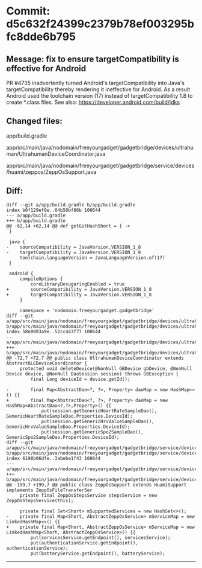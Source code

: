 # Commit: d5c632f24399c2379b78ef003295bfc8dde6b795
## Message: fix to ensure targetCompatibility is effective for Android

PR #4735 inadvertently turned Android's targetCompatibility into Java's targetCompatibility thereby rendering it ineffective for Android.
As a result Android used the toolchain version (17) instead of targetCompatibility 1.8 to create *.class files.
See also: https://developer.android.com/build/jdks
## Changed files:
app/build.gradle

app/src/main/java/nodomain/freeyourgadget/gadgetbridge/devices/ultrahuman/UltrahumanDeviceCoordinator.java

app/src/main/java/nodomain/freeyourgadget/gadgetbridge/service/devices/huami/zeppos/ZeppOsSupport.java

## Diff:
```
diff --git a/app/build.gradle b/app/build.gradle
index b0f129ef0e..04b50bf86b 100644
--- a/app/build.gradle
+++ b/app/build.gradle
@@ -62,14 +62,14 @@ def getGitHashShort = { ->
 }
 
 java {
-    sourceCompatibility = JavaVersion.VERSION_1_8
-    targetCompatibility = JavaVersion.VERSION_1_8
     toolchain.languageVersion = JavaLanguageVersion.of(17)
 }
 
 android {
     compileOptions {
         coreLibraryDesugaringEnabled = true
+        sourceCompatibility = JavaVersion.VERSION_1_8
+        targetCompatibility = JavaVersion.VERSION_1_8
     }
 
     namespace = 'nodomain.freeyourgadget.gadgetbridge'
diff --git a/app/src/main/java/nodomain/freeyourgadget/gadgetbridge/devices/ultrahuman/UltrahumanDeviceCoordinator.java b/app/src/main/java/nodomain/freeyourgadget/gadgetbridge/devices/ultrahuman/UltrahumanDeviceCoordinator.java
index 58e0083a9e..52cc443f77 100644
--- a/app/src/main/java/nodomain/freeyourgadget/gadgetbridge/devices/ultrahuman/UltrahumanDeviceCoordinator.java
+++ b/app/src/main/java/nodomain/freeyourgadget/gadgetbridge/devices/ultrahuman/UltrahumanDeviceCoordinator.java
@@ -72,7 +72,7 @@ public class UltrahumanDeviceCoordinator extends AbstractBLEDeviceCoordinator {
     protected void deleteDevice(@NonNull GBDevice gbDevice, @NonNull Device device, @NonNull DaoSession session) throws GBException {
         final Long deviceId = device.getId();
 
-        final Map<AbstractDao<?, ?>, Property> daoMap = new HashMap<>() {{
+        final Map<AbstractDao<?, ?>, Property> daoMap = new HashMap<AbstractDao<?,?>,Property>() {{
             put(session.getGenericHeartRateSampleDao(), GenericHeartRateSampleDao.Properties.DeviceId);
             put(session.getGenericHrvValueSampleDao(), GenericHrvValueSampleDao.Properties.DeviceId);
             put(session.getGenericSpo2SampleDao(), GenericSpo2SampleDao.Properties.DeviceId);
diff --git a/app/src/main/java/nodomain/freeyourgadget/gadgetbridge/service/devices/huami/zeppos/ZeppOsSupport.java b/app/src/main/java/nodomain/freeyourgadget/gadgetbridge/service/devices/huami/zeppos/ZeppOsSupport.java
index 6198b06dfe..3abebe1f43 100644
--- a/app/src/main/java/nodomain/freeyourgadget/gadgetbridge/service/devices/huami/zeppos/ZeppOsSupport.java
+++ b/app/src/main/java/nodomain/freeyourgadget/gadgetbridge/service/devices/huami/zeppos/ZeppOsSupport.java
@@ -199,7 +199,7 @@ public class ZeppOsSupport extends HuamiSupport implements ZeppOsFileTransferSer
     private final ZeppOsStepsService stepsService = new ZeppOsStepsService(this);
 
     private final Set<Short> mSupportedServices = new HashSet<>();
-    private final Map<Short, AbstractZeppOsService> mServiceMap = new LinkedHashMap<>() {{
+    private final Map<Short, AbstractZeppOsService> mServiceMap = new LinkedHashMap<Short, AbstractZeppOsService>() {{
         put(servicesService.getEndpoint(), servicesService);
         put(authenticationService.getEndpoint(), authenticationService);
         put(batteryService.getEndpoint(), batteryService);
```
-----------------------------------
